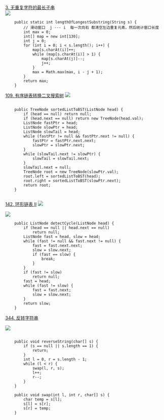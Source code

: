 [3\. 无重复字符的最长子串](https://leetcode-cn.com/problems/longest-substring-without-repeating-characters/)  
![](https://upload-images.jianshu.io/upload_images/19741117-bff49042624507a4.png?imageMogr2/auto-orient/strip%7CimageView2/2/w/1240)

```
    public static int lengthOfLongestSubstring(String s) {
        // 滑动窗口  j --- i  每一次向右 都清空左边重复元素，然后统计窗口长度
        int max = 0;
        int[] map = new int[130];
        int j = 0;
        for (int i = 0; i < s.length(); i++) {
            map[s.charAt(i)]++;
            while (map[s.charAt(i)] > 1) {
                map[s.charAt(j)]--;
                j++;
            }
            max = Math.max(max, i - j + 1);
        }
        return max;
    }

```  

[109\. 有序链表转换二叉搜索树](https://leetcode-cn.com/problems/convert-sorted-list-to-binary-search-tree/)
![](https://upload-images.jianshu.io/upload_images/19741117-120cc409c4022d5a.png?imageMogr2/auto-orient/strip%7CimageView2/2/w/1240)


```

    public TreeNode sortedListToBST(ListNode head) {
        if (head == null) return null;
        if (head.next == null) return new TreeNode(head.val);
        ListNode fastPtr = head;
        ListNode slowPtr = head;
        ListNode slowTail = head;
        while (fastPtr != null && fastPtr.next != null) {
            fastPtr = fastPtr.next.next;
            slowPtr = slowPtr.next;
        }
        while (slowTail.next != slowPtr) {
            slowTail = slowTail.next;
        }
        slowTail.next = null;
        TreeNode root = new TreeNode(slowPtr.val);
        root.left = sortedListToBST(head);
        root.right = sortedListToBST(slowPtr.next);
        return root;
    }


```

[142\. 环形链表 II](https://leetcode-cn.com/problems/linked-list-cycle-ii/)
![](https://upload-images.jianshu.io/upload_images/19741117-25209e7ca1a98e84.png?imageMogr2/auto-orient/strip%7CimageView2/2/w/1240)

![](https://upload-images.jianshu.io/upload_images/19741117-ac6b5372075f966f.png?imageMogr2/auto-orient/strip%7CimageView2/2/w/1240)

```
    public ListNode detectCycle(ListNode head) {
        if (head == null || head.next == null)
            return null;
        ListNode fast = head, slow = head;
        while (fast != null && fast.next != null) {
            fast = fast.next.next;
            slow = slow.next;
            if (fast == slow) {
                break;
            }
        }
        if (fast != slow)
            return null;
        fast = head;
        while (fast != slow) {
            fast = fast.next;
            slow = slow.next;
        }
        return slow;
    }

```

[344\. 反转字符串](https://leetcode-cn.com/problems/reverse-string/)

![](https://upload-images.jianshu.io/upload_images/19741117-a8e780eb94fe04c7.png?imageMogr2/auto-orient/strip%7CimageView2/2/w/1240)

```

    public void reverseString(char[] s) {
        if (s == null || s.length == 1) {
            return;
        }
        int l = 0, r = s.length - 1;
        while (l < r) {
            swap(l, r, s);
            l++;
            r--;
        }
    }

    public void swap(int l, int r, char[] s) {
        char temp = s[l];
        s[l] = s[r];
        s[r] = temp;
    }

```
